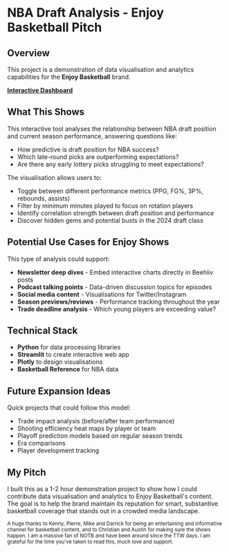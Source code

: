 # NBA Draft Analysis - Enjoy Basketball Pitch

## Overview

This project is a demonstration of data visualisation and analytics capabilities for the **Enjoy Basketball** brand. 

**[Interactive Dashboard](https://draftanalysispy-dp5wdtcrpig9nmmqx9mpzm.streamlit.app/)**

## What This Shows

This interactive tool analyses the relationship between NBA draft position and current season performance, answering questions like:
- How predictive is draft position for NBA success?
- Which late-round picks are outperforming expectations?
- Are there any early lottery picks struggling to meet expectations?

The visualisation allows users to:
- Toggle between different performance metrics (PPG, FG%, 3P%, rebounds, assists)
- Filter by minimum minutes played to focus on rotation players
- Identify correlation strength between draft position and performance
- Discover hidden gems and potential busts in the 2024 draft class

## Potential Use Cases for Enjoy Shows

This type of analysis could support:

- **Newsletter deep dives** - Embed interactive charts directly in Beehiiv posts
- **Podcast talking points** - Data-driven discussion topics for episodes
- **Social media content** - Visualisations for Twitter/Instagram
- **Season previews/reviews** - Performance tracking throughout the year
- **Trade deadline analysis** - Which young players are exceeding value?

## Technical Stack

- **Python** for data processing libraries
- **Streamlit** to create interactive web app
- **Plotly** to design visualisations
- **Basketball Reference** for NBA data

## Future Expansion Ideas

Quick projects that could follow this model:
- Trade impact analysis (before/after team performance)
- Shooting efficiency heat maps by player or team
- Playoff prediction models based on regular season trends
- Era comparisons
- Player development tracking

## My Pitch

I built this as a 1-2 hour demonstration project to show how I could contribute data visualisation and analytics to Enjoy Basketball's content. The goal is to help the brand maintain its reputation for smart, substantive basketball coverage that stands out in a crowded media landscape.

<sub>A huge thanks to Kenny, Pierre, Mike and Darrick for being an entertaining and informative channel for basketball content, and to Christian and Austin for making sure the shows happen. I am a massive fan of NOTB and have been around since the TTW days. I am grateful for the time you've taken to read this, much love and support.</sub>